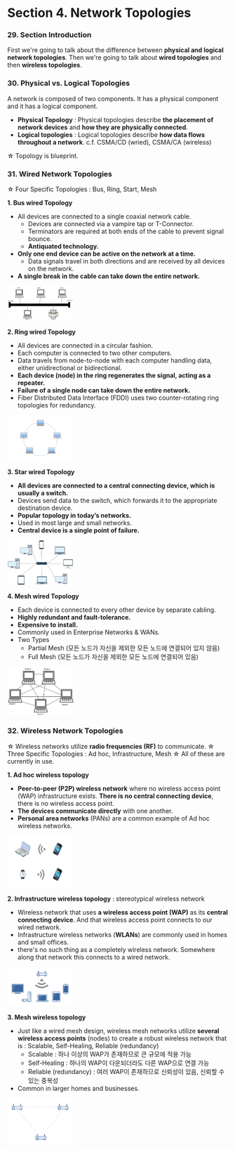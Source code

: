 # Section 4. Network Topologies

### 29. Section Introduction

First we're going to talk about the difference between **physical and logical network topologies**.  Then we're going to talk about **wired topologies** and then **wireless topologies**.

### 30. Physical vs. Logical Topologies

A network is composed of two components.  It has a physical component and it has a logical component.

- **Physical Topology** : Physical topologies describe **the placement of network devices** and **how they are physically connected**.
- **Logical topologies** : Logical topologies describe **how data flows throughout a network**. c.f. CSMA/CD (wried), CSMA/CA (wireless)

☆ Topology is blueprint.

### 31. Wired Network Topologies

☆ Four Specific Topologies : Bus, Ring, Start, Mesh

**1. Bus wired Topology**
  - All devices are connected to a single coaxial network cable.
    - Devices are connected via a vampire tap or T-Connector.
    - Terminators are required at both ends of the cable to prevent signal bounce.
    - **Antiquated technology.**
  - **Only one end device can be active on the network at a time.**
    - Data signals travel in both directions and are received by all devices on the network.
  - **A single break in the cable can take down the entire network.**

<img src="./images/bus_topology.jpg"  width=30% height=30%> 

**2. Ring wired Topology**
  - All devices are connected in a circular fashion.
  - Each computer is connected to two other computers.
  - Data travels from node-to-node with each computer handling data, either unidirectional or bidirectional.
  - **Each device (node) in the ring regenerates the signal, acting as a repeater.**
  - **Failure of a single node can take down the entire network.**
  - Fiber Distributed Data Interface (FDDI) uses two counter-rotating ring topologies for redundancy. 

<img src="./images/ring_topology.png"  width=30% height=30%>

**3. Star wired Topology**
  - **All devices are connected to a central connecting device, which is usually a switch.**
  - Devices send data to the switch, which forwards it to the appropriate destination device.
  - **Popular topology in today’s networks.**
  - Used in most large and small networks.
  - **Central device is a single point of failure.**

<img src="./images/star_topology.png"  width=30% height=30%>

**4. Mesh wired Topology**
  - Each device is connected to every other device by separate cabling.
  - **Highly redundant and fault-tolerance.**
  - **Expensive to install.**
  - Commonly used in Enterprise Networks & WANs.
  - Two Types
    - Partial Mesh (모든 노드가 자신을 제외한 모든 노드에 연결되어 있지 않음)
    - Full Mesh (모든 노드가 자신을 제외한 모든 노드에 연결되어 있음)

<img src="./images/mesh_topology.png"  width=30% height=30%>

### 32. Wireless Network Topologies

☆ Wireless networks utilize **radio frequencies (RF)** to communicate.
☆ Three Specific Topologies : Ad hoc, Infrastructure, Mesh
☆ All of these are currently in use.

**1. Ad hoc wireless topology**
   - **Peer-to-peer (P2P) wireless network** where no wireless access point (WAP) infrastructure exists. **There is no central connecting device**, there is no wireless access point.
   - **The devices communicate directly** with one another.
   - **Personal area networks** (PANs) are a common example of Ad hoc wireless networks.

<img src="./images/ad_hoc_topology.png"  width=30% height=30%>

**2. Infrastructure wireless topology** : stereotypical wireless network
  - Wireless network that uses **a wireless access point (WAP)** as its **central connecting device**. And that wireless access point connects to our wired network.
  - Infrastructure wireless networks (**WLANs**) are commonly used in homes and small offices. 
  - there's no such thing as a completely wireless network. Somewhere along that network this connects to a wired network.

<img src="./images/infrastructure_topology.png"  width=30% height=30%>

**3. Mesh wireless topology**
  - Just like a wired mesh design, wireless mesh networks utilize **several wireless access points** (nodes) to create a robust wireless network that is : Scalable, Self-Healing, Reliable (redundancy) 
    - Scalable : 하나 이상의 WAP가 존재하므로 큰 규모에 적용 가능
    - Self-Healing : 하나의 WAP이 다운되더라도 다른 WAP으로 연결 가능
    - Reliable (redundancy) : 여러 WAP이 존재하므로 신뢰성이 있음, 신뢰할 수 있는 중복성
  - Common in larger homes and businesses.
  
<img src="./images/mesh_wireless_topology.png"  width=30% height=30%>